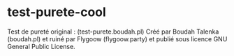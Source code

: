 # test-purete-cool

Test de pureté original : (test-purete.boudah.pl)
Créé par Boudah Talenka (boudah.pl) et ruiné par Flygoow (flygoow.party)
et publié sous licence GNU General Public License.
